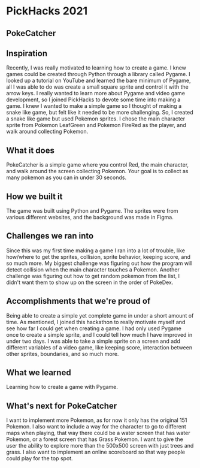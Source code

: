 # PickHacks 2021

## PokeCatcher

## Inspiration

Recently, I was really motivated to learning how to create a game. I knew games could be created through Python through a library called Pygame. I looked up a tutorial on YouTube and learned the bare minimum of Pygame, all I was able to do was create a small square sprite and control it with the arrow keys. I really wanted to learn more about Pygame and video game development, so I joined PickHacks to devote some time into making a game. I knew I wanted to make a simple game so I thought of making a snake like game, but felt like it needed to be more challenging. So, I created a snake like game but used Pokemon sprites. I chose the main character sprite from Pokemon LeafGreen and Pokemon FireRed as the player, and walk around collecting Pokemon.

## What it does

PokeCatcher is a simple game where you control Red, the main character, and walk around the screen collecting Pokemon. Your goal is to collect as many pokemon as you can in under 30 seconds.

## How we built it

The game was built using Python and Pygame. The sprites were from various different websites, and the background was made in Figma.

## Challenges we ran into

Since this was my first time making a game I ran into a lot of trouble, like how/where to get the sprites, collision, sprite behavior, keeping score, and so much more. My biggest challenge was figuring out how the program will detect collision when the main character touches a Pokemon. Another challenge was figuring out how to get random pokemon from the list, I didn't want them to show up on the screen in the order of PokeDex.

## Accomplishments that we're proud of

Being able to create a simple yet complete game in under a short amount of time. As mentioned, I joined this hackathon to really motivate myself and see how far I could get when creating a game. I had only used Pygame once to create a simple sprite, and I could tell how much I have improved in under two days. I was able to take a simple sprite on a screen and add different variables of a video game, like keeping score, interaction between other sprites, boundaries, and so much more.

## What we learned

Learning how to create a game with Pygame.

## What's next for PokeCatcher
I want to implement more Pokemon, as for now it only has the original 151 Pokemon. I also want to include a way for the character to go to different maps when playing, that way there could be a water screen that has water Pokemon, or a forest screen that has Grass Pokemon. I want to give the user the ability to explore more than the 500x500 screen with just trees and grass. I also want to implement an online scoreboard so that way people could play for the top spot.
